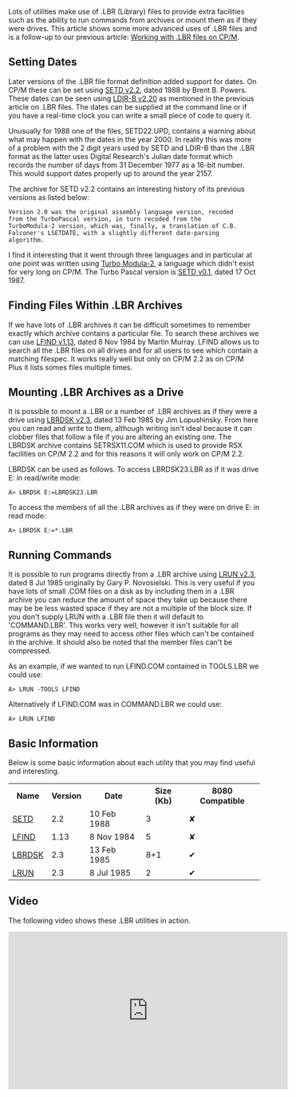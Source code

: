 Lots of utilities make use of .LBR (Library) files to provide extra facilities such as the ability to run commands from archives or mount them as if they were drives.  This article shows some more advanced uses of .LBR files and is a follow-up to our previous article: [Working with .LBR files on CP/M](/articles/working-with-lbr-files-on-cpm/).


## Setting Dates

Later versions of the .LBR file format definition added support for dates.  On CP/M these can be set using [SETD v2.2](http://cpmarchives.classiccmp.org/cpm/Software/WalnutCD/cpm/utils/arc-lbr/setd22.lbr "SETD22.LBR from Walnut Creek CD: /cpm/utils/arc-lbr/"), dated 1988 by Brent B. Powers.  These dates can be seen using [LDIR-B v2.20](http://cpmarchives.classiccmp.org/cpm/Software/WalnutCD/enterprs/cpm/utils/f/ldirb22.lbr "LDIRB22.LBR from Walnut Creek CD: /enterprs/cpm/utils/f/") as mentioned in the previous article on .LBR files.  The dates can be supplied at the command line or if you have a real-time clock you can write a small piece of code to query it.

Unusually for 1988 one of the files, SETD22.UPD, contains a warning about what may happen with the dates in the year 2000.  In reality this was more of a problem with the 2 digit years used by SETD and LDIR-B than the .LBR format as the latter uses Digital Research's Julian date format which records the number of days from 31 December 1977 as a 16-bit number.  This would support dates properly up to around the year 2157.

The archive for SETD v2.2 contains an interesting history of its previous versions as listed below:

```
Version 2.0 was the original assembly language version, recoded
from the TurboPascal version, in turn recoded from the
TurboModula-2 version, which was, finally, a translation of C.B.
Falconer's LSETDATE, with a slightly different date-parsing
algorithm.
```

I find it interesting that it went through three languages and in particular at one point was written using [Turbo Modula-2](/2013/03/12/if-only-borland-had-stuck-with-turbo-modula-2-for-cpm/ "TechTinkering article: If Only Borland Had Stuck With Turbo Modula-2 For CP/M"), a language which didn't exist for very long on CP/M.  The Turbo Pascal version is [SETD v0.1](http://cpmarchives.classiccmp.org/cpm/Software/WalnutCD/cpm/utils/arc-lbr/setd01.lbr "SETD01.LBR from Walnut Creek CD: /cpm/utils/arc-lbr/"), dated 17 Oct 1987.


## Finding Files Within .LBR Archives

If we have lots of .LBR archives it can be difficult sometimes to remember exactly which archive contains a particular file.  To search these archives we can use [LFIND v1.13](http://cpmarchives.classiccmp.org/cpm/Software/WalnutCD/jsage/znode3/z3util/lfind.lbr "LFIND.LBR from Walnut Creek CD: /jsage/znode3/z3util/"), dated 8 Nov 1984 by Martin Murray.  LFIND allows us to search all the .LBR files on all drives and for all users to see which contain a matching filespec.  It works really well but only on CP/M 2.2 as on CP/M Plus it lists somes files multiple times.



## Mounting .LBR Archives as a Drive
It is possible to mount a .LBR or a number of .LBR archives as if they were a drive using [LBRDSK v2.3](http://cpmarchives.classiccmp.org/cpm/Software/WalnutCD/cpm/utils/arc-lbr/lbrdsk23.lbr "LBRDSK23.LBR from Walnut Creek CD: /cpm/utils/arc-lbr/"), dated 13 Feb 1985 by Jim Lopushinsky.  From here you can read and write to them, although writing isn't ideal because it can clobber files that follow a file if you are altering an existing one.  The LBRDSK archive contains SETRSX11.COM which is used to provide RSX facilities on CP/M 2.2 and for this reasons it will only work on CP/M 2.2.

LBRDSK can be used as follows.  To access LBRDSK23.LBR as if it was drive E: in read/write mode:

```
A> LBRDSK E:=LBRDSK23.LBR
```

To access the members of all the .LBR archives as if they were on drive E: in read mode:

```
A> LBRDSK E:=*.LBR
```


## Running Commands

It is possible to run programs directly from a .LBR archive using [LRUN v2.3](http://cpmarchives.classiccmp.org/cpm/Software/WalnutCD/cpm/utils/arc-lbr/lrun23.lbr "LRUN23.LBR from Walnut Creek CD: /cpm/utils/arc-lbr/"), dated 8 Jul 1985 originally by Gary P. Novosielski.  This is very useful if you have lots of small .COM files on a disk as by including them in a .LBR archive you can reduce the amount of space they take up because there may be be less wasted space if they are not a multiple of the block size.  If you don't supply LRUN with a .LBR file then it will default to 'COMMAND.LBR'.  This works very well, however it isn't suitable for all programs as they may need to access other files which can't be contained in the archive.  It should also be noted that the member files can't be compressed.

As an example, if we wanted to run LFIND.COM contained in TOOLS.LBR we could use:

```
A> LRUN -TOOLS LFIND
```

Alternatively if LFIND.COM was in COMMAND.LBR we could use:

```
A> LRUN LFIND
```

## Basic Information

Below is some basic information about each utility that you may find useful and interesting.

<table class="neatTable">
  <tr><th>Name</th><th>Version</th><th class="centre">Date</th>
      <th>Size (Kb)</th><th>8080 Compatible</th></tr>
  <tr><td><a href="http://cpmarchives.classiccmp.org/cpm/Software/WalnutCD/cpm/utils/arc-lbr/setd22.lbr" title="SETD22.LBR from Walnut Creek CD: /cpm/utils/arc-lbr/">SETD</a></td><td>2.2</td><td class="right">10 Feb 1988</td><td class="right">3</td><td class="centre">&#10008;</td></tr>
  <tr><td><a href="http://cpmarchives.classiccmp.org/cpm/Software/WalnutCD/jsage/znode3/z3util/lfind.lbr" title="LFIND.LBR from Walnut Creek CD: /jsage/znode3/z3util/">LFIND</a></td><td>1.13</td><td class="right">8 Nov 1984</td><td class="right">5</td><td class="centre">&#10008;</td></tr>
  <tr><td><a href="http://cpmarchives.classiccmp.org/cpm/Software/WalnutCD/cpm/utils/arc-lbr/lbrdsk23.lbr" title="LBRDSK23.LBR from Walnut Creek CD: /cpm/utils/arc-lbr/">LBRDSK</a></td><td>2.3</td><td class="right">13 Feb 1985</td><td class="right">8+1</td><td class="centre">&#10004;</td></tr>
  <tr><td><a href="http://cpmarchives.classiccmp.org/cpm/Software/WalnutCD/cpm/utils/arc-lbr/lrun23.lbr" title="LRUN23.LBR from Walnut Creek CD: /cpm/utils/arc-lbr/">LRUN</a></td><td>2.3</td><td class="right">8 Jul 1985</td><td class="right">2</td><td class="centre">&#10004;</td></tr>
</table>

## Video

The following video shows these .LBR utilities in action.

<div class="youtube-wrapper">
<iframe width="560" height="315" src="https://www.youtube.com/embed/BK6R4xbOBkU" frameborder="0" allow="accelerometer; autoplay; encrypted-media; gyroscope; picture-in-picture" allowfullscreen></iframe>
</div>
